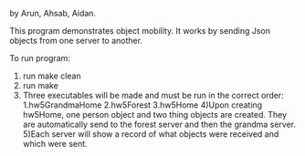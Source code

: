 by
Arun,
Ahsab,
Aidan.


This program demonstrates object mobility. It works by sending Json objects from one server to another.

To run program:
1) run make clean
2) run make
3) Three executables will be made and must be run in the correct order:
    1.hw5GrandmaHome
    2.hw5Forest
    3.hw5Home
4)Upon creating hw5Home, one person object and two thing objects are created. They are automatically send to the forest server and then the grandma server.
5)Each server will show a record of what objects were received and which were sent. 
